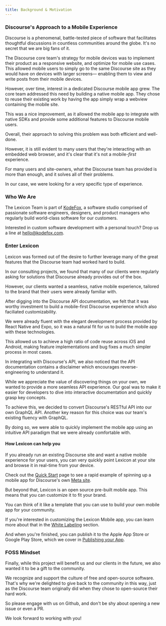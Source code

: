 ```yaml
---
title: Background & Motivation
---
```


### Discourse's Approach to a Mobile Experience

Discourse is a phenomenal, battle-tested piece of software that facilitates thoughtful discussions in countless communities around the globe. It's no secret that we are big fans of it.

The Discourse core team's strategy for mobile devices was to implement their product as a responsive website, and optimize for mobile use cases. This allowed mobile users to simply go to the same Discourse site as they would have on devices with larger screens— enabling them to view and write posts from their mobile devices.

However, over time, interest in a dedicated Discourse mobile app grew. The core team addressed this need by building a native mobile app. They chose to reuse their existing work by having the app simply wrap a webview containing the mobile site.

This was a nice improvement, as it allowed the mobile app to integrate with native SDKs and provide some additional features to Discourse mobile users.

Overall, their approach to solving this problem was both efficient and well-done.

However, it is still evident to many users that they're interacting with an embedded web browser, and it's clear that it's not a mobile-_first_ experience.

For many users and site-owners, what the Discourse team has provided is more than enough, and it solves all of their problems.

In our case, we were looking for a very specific type of experience.

### Who We Are

The Lexicon Team is part of [KodeFox](https://www.kodefox.com/), a software studio comprised of passionate software engineers, designers, and product managers who regularly build world-class software for our customers.

Interested in custom software development with a personal touch? Drop us a line at [hello@kodefox.com](mailto:hello@kodefox.com).

### Enter Lexicon

Lexicon was formed out of the desire to further leverage many of the great features that the Discourse team had worked hard to build.

In our consulting projects, we found that many of our clients were regularly asking for solutions that Discourse already provides out of the box.

However, our clients wanted a seamless, native mobile experience, tailored to the brand that their users were already familiar with.

After digging into the Discourse API documentation, we felt that it was worthy investment to build a mobile-first Discourse experience which also faciliated customizability.

We were already fluent with the elegant development process provided by React Native and Expo, so it was a natural fit for us to build the mobile app with these technologies.

This allowed us to achieve a high ratio of code reuse across iOS and Android, making feature implementations and bug fixes a much simpler process in most cases.

In integrating with Discourse's API, we also noticed that the API documentation contains a disclaimer which encourages reverse-engineering to understand it.

While we appreciate the value of discovering things on your own, we wanted to provide a more seamless API experience. Our goal was to make it easier for developers to dive into interactive documentation and quickly grasp key concepts.

To achieve this, we decided to convert Discourse's RESTful API into our own GraphQL API. Another key reason for this choice was our team's existing fluency with GraphQL.

By doing so, we were able to quickly implement the mobile app using an intuitive API paradigm that we were already comfortable with.

#### How Lexicon can help you

If you already run an existing Discourse site and want a native mobile experience for your users, you can very quickly point Lexicon at your site and browse it in real-time from your device.

Check out the [Quick Start](quick-start) page to see a rapid example of spinning up a mobile app for Discourse's own [Meta site](https://meta.discourse.org).

But beyond that, Lexicon is an open source pre-built mobile app. This means that you can customize it to fit your brand.

You can think of it like a template that you can use to build your own mobile app for your community.

If you're interested in customizing the Lexicon Mobile app, you can learn more about that in the [White Labeling](white-labeling) section.

And when you're finished, you can publish it to the Apple App Store or Google Play Store, which we cover in [Publishing your App](app-store).

### FOSS Mindset

Finally, while this project will benefit us and our clients in the future, we also wanted it to be a gift to the community.

We recognize and support the culture of free and open-source software. That's why we're delighted to give back to the community in this way, just as the Discourse team originally did when they chose to open-source their hard work.

So please engage with us on Github, and don't be shy about opening a new issue or even a PR.

We look forward to working with you!
